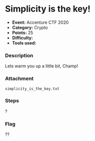 # Simplicity is the key!

* **Event:** Accenture CTF 2020
* **Category:** Crypto  
* **Points:** 25  
* **Difficulty:** 
* **Tools used:** 

### Description

Lets warm you up a little bit, Champ!

### Attachment

`simplicity_is_the_key.txt`

### Steps

?

### Flag

??

